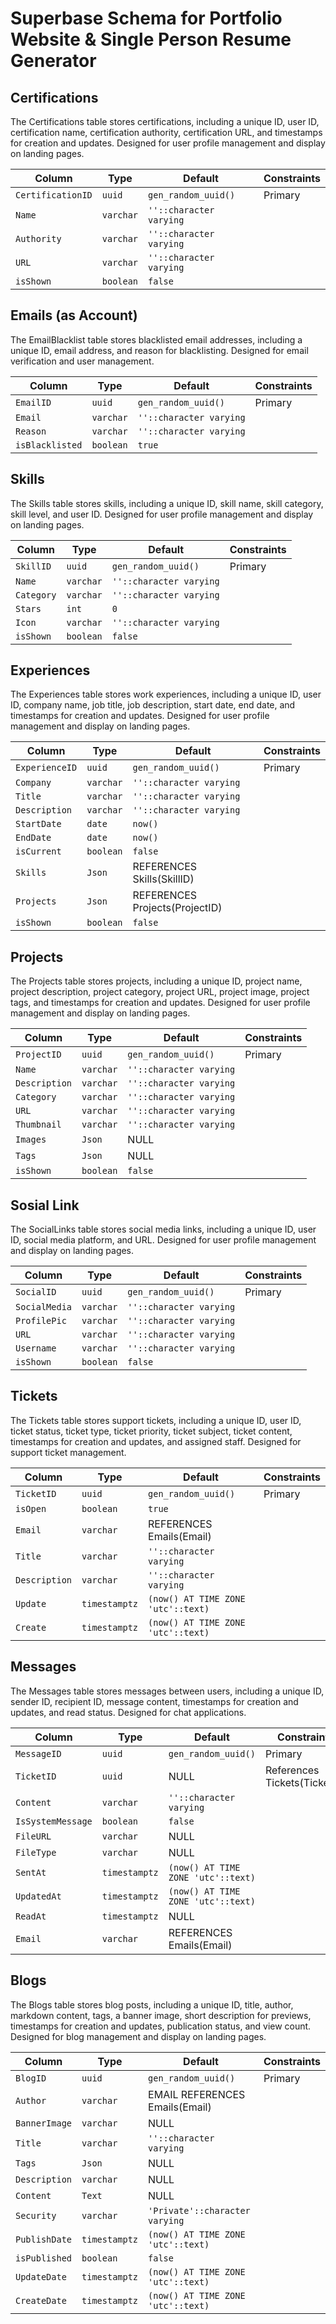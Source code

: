 # Superbase Schema for Portfolio Website & Single Person Resume Generator

## Certifications
The Certifications table stores certifications, including a unique ID, user ID, certification name, certification authority, certification URL, and timestamps for creation and updates. Designed for user profile management and display on landing pages.

| Column | Type | Default | Constraints |
| --- | --- | --- | --- |
| `CertificationID` | `uuid` | `gen_random_uuid()` | Primary |
| `Name` | `varchar` | `''::character varying` |
| `Authority` | `varchar` | `''::character varying` |
| `URL` | `varchar` | `''::character varying` |
| `isShown` | `boolean` | `false` |

## Emails (as Account)
The EmailBlacklist table stores blacklisted email addresses, including a unique ID, email address, and reason for blacklisting. Designed for email verification and user management.

| Column | Type | Default | Constraints |
| --- | --- | --- | --- |
| `EmailID` | `uuid` | `gen_random_uuid()` | Primary |
| `Email` | `varchar` | `''::character varying` |
| `Reason` | `varchar` | `''::character varying` |
| `isBlacklisted` | `boolean` | `true` |

## Skills
The Skills table stores skills, including a unique ID, skill name, skill category, skill level, and user ID. Designed for user profile management and display on landing pages.

| Column | Type | Default | Constraints |
| --- | --- | --- | --- |
| `SkillID` | `uuid` | `gen_random_uuid()` | Primary |
| `Name` | `varchar` | `''::character varying` |
| `Category` | `varchar` | `''::character varying` |
| `Stars` | `int` | `0` |
| `Icon` | `varchar` | `''::character varying` |
| `isShown` | `boolean` | `false` |

## Experiences
The Experiences table stores work experiences, including a unique ID, user ID, company name, job title, job description, start date, end date, and timestamps for creation and updates. Designed for user profile management and display on landing pages.

| Column | Type | Default | Constraints |
| --- | --- | --- | --- |
| `ExperienceID` | `uuid` | `gen_random_uuid()` | Primary |
| `Company` | `varchar` | `''::character varying` |
| `Title` | `varchar` | `''::character varying` |
| `Description` | `varchar` | `''::character varying` |
| `StartDate` | `date` | `now()` |
| `EndDate` | `date` | `now()` |
| `isCurrent` | `boolean` | `false` |
| `Skills` | `Json` | REFERENCES Skills(SkillID) |
| `Projects` | `Json` | REFERENCES Projects(ProjectID) |
| `isShown` | `boolean` | `false` |

## Projects
The Projects table stores projects, including a unique ID, project name, project description, project category, project URL, project image, project tags, and timestamps for creation and updates. Designed for user profile management and display on landing pages.

| Column | Type | Default | Constraints |
| --- | --- | --- | --- |
| `ProjectID` | `uuid` | `gen_random_uuid()` | Primary |
| `Name` | `varchar` | `''::character varying` |
| `Description` | `varchar` | `''::character varying` |
| `Category` | `varchar` | `''::character varying` |
| `URL` | `varchar` | `''::character varying` |
| `Thumbnail` | `varchar` | `''::character varying` |
| `Images` | `Json` | NULL |
| `Tags` | `Json` | NULL |
| `isShown` | `boolean` | `false` |

## Sosial Link
The SocialLinks table stores social media links, including a unique ID, user ID, social media platform, and URL. Designed for user profile management and display on landing pages.

| Column | Type | Default | Constraints |
| --- | --- | --- | --- |
| `SocialID` | `uuid` | `gen_random_uuid()` | Primary |
| `SocialMedia` | `varchar` | `''::character varying` |
| `ProfilePic` | `varchar` | `''::character varying` |
| `URL` | `varchar` | `''::character varying` |
| `Username` | `varchar` | `''::character varying` |
| `isShown` | `boolean` | `false` |

## Tickets
The Tickets table stores support tickets, including a unique ID, user ID, ticket status, ticket type, ticket priority, ticket subject, ticket content, timestamps for creation and updates, and assigned staff. Designed for support ticket management.

| Column | Type | Default | Constraints |
| --- | --- | --- | --- |
| `TicketID` | `uuid` | `gen_random_uuid()` | Primary |
| `isOpen` | `boolean` | `true` |
| `Email` | `varchar` | REFERENCES Emails(Email) |
| `Title` | `varchar` | `''::character varying` |
| `Description` | `varchar` | `''::character varying` |
| `Update` | `timestamptz` | `(now() AT TIME ZONE 'utc'::text)` |
| `Create` | `timestamptz` | `(now() AT TIME ZONE 'utc'::text)` |

## Messages
The Messages table stores messages between users, including a unique ID, sender ID, recipient ID, message content, timestamps for creation and updates, and read status. Designed for chat applications.

| Column | Type | Default | Constraints |
| --- | --- | --- | --- |
| `MessageID` | `uuid` | `gen_random_uuid()` | Primary |
| `TicketID` | `uuid` | NULL | References Tickets(TicketID) |
| `Content` | `varchar` | `''::character varying` |
| `IsSystemMessage` | `boolean` | `false` |
| `FileURL` | `varchar` | NULL |
| `FileType` | `varchar` | NULL |
| `SentAt` | `timestamptz` | `(now() AT TIME ZONE 'utc'::text)` |
| `UpdatedAt` | `timestamptz` | `(now() AT TIME ZONE 'utc'::text)` |
| `ReadAt` | `timestamptz` | NULL |
| `Email` | `varchar` | REFERENCES Emails(Email) |

## Blogs
The Blogs table stores blog posts, including a unique ID, title, author, markdown content, tags, a banner image, short description for previews, timestamps for creation and updates, publication status, and view count. Designed for blog management and display on landing pages.

| Column | Type | Default | Constraints |
| --- | --- | --- | --- |
| `BlogID` | `uuid` | `gen_random_uuid()` | Primary |
| `Author` | `varchar` | EMAIL REFERENCES Emails(Email) |
| `BannerImage` | `varchar` | NULL |
| `Title` | `varchar` | `''::character varying` |
| `Tags` | `Json` | NULL |
| `Description` | `varchar` | NULL |
| `Content` | `Text` | NULL |
| `Security` | `varchar` | `'Private'::character varying` |
| `PublishDate` | `timestamptz` | `(now() AT TIME ZONE 'utc'::text)` |
| `isPublished` | `boolean` | `false` |
| `UpdateDate` | `timestamptz` | `(now() AT TIME ZONE 'utc'::text)` |
| `CreateDate` | `timestamptz` | `(now() AT TIME ZONE 'utc'::text)` |